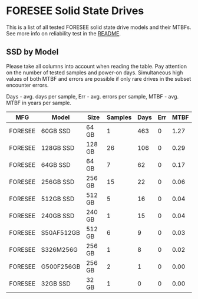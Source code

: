FORESEE Solid State Drives
==========================

This is a list of all tested FORESEE solid state drive models and their MTBFs. See
more info on reliability test in the [README](https://github.com/linuxhw/SMART).

SSD by Model
------------

Please take all columns into account when reading the table. Pay attention on the
number of tested samples and power-on days. Simultaneous high values of both MTBF
and errors are possible if only rare drives in the subset encounter errors.

Days - avg. days per sample,
Err  - avg. errors per sample,
MTBF - avg. MTBF in years per sample.

| MFG       | Model              | Size   | Samples | Days  | Err   | MTBF |
|-----------|--------------------|--------|---------|-------|-------|------|
| FORESEE   | 60GB SSD           | 64 GB  | 1       | 463   | 0     | 1.27   |
| FORESEE   | 128GB SSD          | 128 GB | 26      | 106   | 0     | 0.29   |
| FORESEE   | 64GB SSD           | 64 GB  | 7       | 62    | 0     | 0.17   |
| FORESEE   | 256GB SSD          | 256 GB | 15      | 22    | 0     | 0.06   |
| FORESEE   | 512GB SSD          | 512 GB | 5       | 16    | 0     | 0.04   |
| FORESEE   | 240GB SSD          | 240 GB | 1       | 15    | 0     | 0.04   |
| FORESEE   | S50AF512GB         | 512 GB | 6       | 9     | 0     | 0.03   |
| FORESEE   | S326M256G          | 256 GB | 1       | 8     | 0     | 0.02   |
| FORESEE   | G500F256GB         | 256 GB | 2       | 1     | 0     | 0.00   |
| FORESEE   | 32GB SSD           | 32 GB  | 1       | 0     | 0     | 0.00   |
